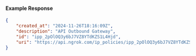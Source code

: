 <!-- Code generated for API Clients. DO NOT EDIT. -->

#### Example Response

```json
{
	"created_at": "2024-11-26T18:16:09Z",
	"description": "API Outbound Gateway",
	"id": "ipp_2pOlOQ3y6bJ7VZ8YTdKZS1L4Hjd",
	"uri": "https://api.ngrok.com/ip_policies/ipp_2pOlOQ3y6bJ7VZ8YTdKZS1L4Hjd"
}
```
